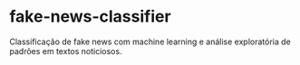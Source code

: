 # fake-news-classifier
Classificação de fake news com machine learning e análise exploratória de padrões em textos noticiosos.
